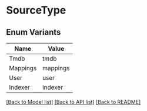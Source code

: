 # SourceType

## Enum Variants

| Name | Value |
|---- | -----|
| Tmdb | tmdb |
| Mappings | mappings |
| User | user |
| Indexer | indexer |


[[Back to Model list]](../README.md#documentation-for-models) [[Back to API list]](../README.md#documentation-for-api-endpoints) [[Back to README]](../README.md)


